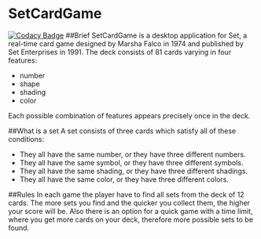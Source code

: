 # SetCardGame

[![Codacy Badge](https://api.codacy.com/project/badge/grade/8673b57c78a6481ca31cc8e009a7df65)](https://www.codacy.com/app/szabo-marica/SetCardGame)
##Brief
SetCardGame is a desktop application for Set, a real-time card game designed by Marsha Falco in 1974 and published by Set Enterprises in 1991. The deck consists of 81 cards varying in four features:
* number
* shape
* shading
* color

Each possible combination of features appears precisely once in the deck.

##What is a set
A set consists of three cards which satisfy all of these conditions:
* They all have the same number, or they have three different numbers.
* They all have the same symbol, or they have three different symbols.
* They all have the same shading, or they have three different shadings.
* They all have the same color, or they have three different colors.

##Rules
In each game the player have to find all sets from the deck of 12 cards.
The more sets you find and the quicker you collect them, the higher your score will be.
Also there is an option for a quick game with a time limit, where you get more cards on your deck, therefore more
possible sets to be found.
